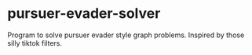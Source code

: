 # pursuer-evader-solver
Program to solve pursuer evader style graph problems. Inspired by those silly tiktok filters.
